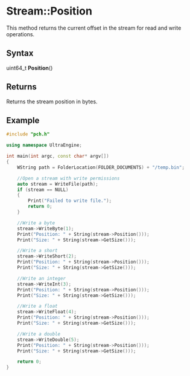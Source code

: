 # Stream::Position #
This method returns the current offset in the stream for read and write operations.

## Syntax ##
uint64_t **Position**()

## Returns ##
Returns the stream position in bytes.

## Example
```c++
#include "pch.h"

using namespace UltraEngine;

int main(int argc, const char* argv[])
{
	WString path = FolderLocation(FOLDER_DOCUMENTS) + "/temp.bin";

	//Open a stream with write permissions
	auto stream = WriteFile(path);
	if (stream == NULL)
	{
		Print("Failed to write file.");
		return 0;
	}

	//Write a byte
	stream->WriteByte(1);
	Print("Position: " + String(stream->Position()));
	Print("Size: " + String(stream->GetSize()));

	//Write a short
	stream->WriteShort(2);
	Print("Position: " + String(stream->Position()));
	Print("Size: " + String(stream->GetSize()));

	//Write an integer
	stream->WriteInt(3);
	Print("Position: " + String(stream->Position()));
	Print("Size: " + String(stream->GetSize()));

	//Write a float
	stream->WriteFloat(4);
	Print("Position: " + String(stream->Position()));
	Print("Size: " + String(stream->GetSize()));

	//Write a double
	stream->WriteDouble(5);
	Print("Position: " + String(stream->Position()));
	Print("Size: " + String(stream->GetSize()));

	return 0;
}
```